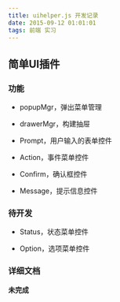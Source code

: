 ```yaml
---
title: uihelper.js 开发记录
date: 2015-09-12 01:01:01
tags: 前端 实习
---
```



## 简单UI插件 ##

###  功能 ###

 * popupMgr，弹出菜单管理

 * drawerMgr，构建抽屉

 * Prompt，用户输入的表单控件

 * Action，事件菜单控件

 * Confirm，确认框控件

 * Message，提示信息控件

###  待开发 ###

 * Status，状态菜单控件

 * Option，选项菜单控件

### 详细文档 ###

**未完成**